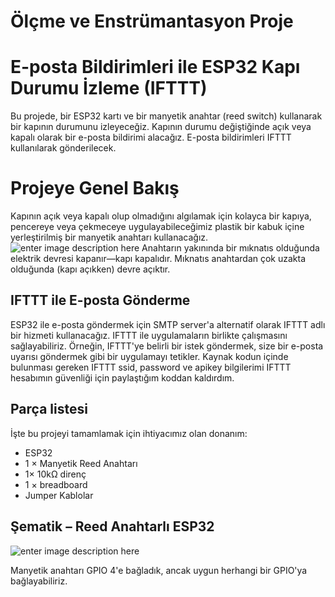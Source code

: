 # Ölçme ve Enstrümantasyon Proje

# E-posta Bildirimleri ile ESP32 Kapı Durumu İzleme (IFTTT)

Bu projede, bir ESP32 kartı ve bir manyetik anahtar (reed switch) kullanarak bir kapının durumunu izleyeceğiz. Kapının durumu değiştiğinde açık veya kapalı olarak bir e-posta bildirimi alacağız. E-posta bildirimleri IFTTT kullanılarak gönderilecek.


#  Projeye Genel Bakış

Kapının açık veya kapalı olup olmadığını algılamak için kolayca bir kapıya, pencereye veya çekmeceye uygulayabileceğimiz plastik bir kabuk içine yerleştirilmiş bir manyetik anahtarı kullanacağız.
![enter image description here](https://image.made-in-china.com/202f0j00bVZYwnydKlcs/Fbmc32-Magnetic-Reed-Switch-Sensor.jpg)
Anahtarın yakınında bir mıknatıs olduğunda elektrik devresi kapanır—kapı kapalıdır. Mıknatıs anahtardan çok uzakta olduğunda (kapı açıkken) devre açıktır.

##   IFTTT ile E-posta Gönderme

ESP32 ile e-posta göndermek için SMTP server'a alternatif olarak IFTTT adlı bir hizmeti kullanacağız. IFTTT ile uygulamaların birlikte çalışmasını sağlayabiliriz. Örneğin, IFTTT'ye belirli bir istek göndermek, size bir e-posta uyarısı göndermek gibi bir uygulamayı tetikler.  Kaynak kodun içinde bulunması gereken IFTTT ssid, password ve apikey bilgilerimi IFTTT hesabımın güvenliği için paylaştığım koddan kaldırdım.

##  Parça listesi

İşte bu projeyi tamamlamak için ihtiyacımız olan donanım:

 - ESP32
 - 1 × Manyetik Reed Anahtarı
 - 1× 10kΩ direnç
 - 1 × breadboard
 - Jumper Kablolar

##   Şematik – Reed Anahtarlı ESP32


![enter image description here](https://i0.wp.com/randomnerdtutorials.com/wp-content/uploads/2021/09/ESP32-Reed-Switch-door-sensor-circuit.png?resize=578,500&quality=100&strip=all&ssl=1)

  Manyetik anahtarı GPIO 4'e bağladık, ancak uygun herhangi bir GPIO'ya bağlayabiliriz.
